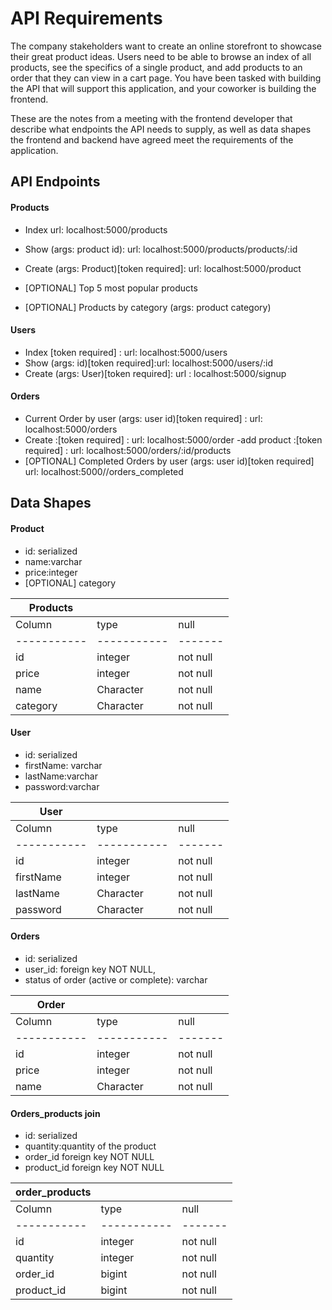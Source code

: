 # API Requirements
The company stakeholders want to create an online storefront to showcase their great product ideas. Users need to be able to browse an index of all products, see the specifics of a single product, and add products to an order that they can view in a cart page. You have been tasked with building the API that will support this application, and your coworker is building the frontend.

These are the notes from a meeting with the frontend developer that describe what endpoints the API needs to supply, as well as data shapes the frontend and backend have agreed meet the requirements of the application. 

## API Endpoints
#### Products
- Index url: localhost:5000/products
- Show (args: product id): url: localhost:5000/products/products/:id
- Create (args: Product)[token required]: url: localhost:5000/product

- [OPTIONAL] Top 5 most popular products 
- [OPTIONAL] Products by category (args: product category)


#### Users
- Index [token required] : url: localhost:5000/users
- Show (args: id)[token required]:url: localhost:5000/users/:id
- Create (args: User)[token required]: url : localhost:5000/signup

#### Orders
- Current Order by user (args: user id)[token required] : url: localhost:5000/orders
- Create :[token required] : url: localhost:5000/order
-add product :[token required] : url: localhost:5000/orders/:id/products 
- [OPTIONAL] Completed Orders by user (args: user id)[token required] url: localhost:5000//orders_completed


## Data Shapes
#### Product
- id: serialized
- name:varchar
- price:integer
- [OPTIONAL] category


| Products    |             |            |
|-------------|-------------|---------   |
| Column      | type        | null       |
| ----------- | ----------- |-------     |
| id          | integer     |not null    |
| price       | integer     |not null    |
| name        | Character   |not null    |
| category    | Character   |not null    |


#### User
- id: serialized
- firstName: varchar
- lastName:varchar
- password:varchar

|           User|             |            |
|-------------|-------------|---------   |
| Column      | type        | null       |
| ----------- | ----------- |-------     |
| id          | integer     |not null    |
| firstName   | integer     |not null    |
| lastName    | Character   |not null    |
| password    | Character   |not null    |

#### Orders
- id: serialized
- user_id: foreign key NOT NULL,
- status of order (active or complete): varchar

|           Order|             |            |
|-------------|-------------|---------   |
| Column      | type        | null       |
| ----------- | ----------- |-------     |
| id          | integer     |not null    |
| price       | integer     |not null    |
| name        | Character   |not null    |

#### Orders_products join
 - id: serialized
 - quantity:quantity of the product
 - order_id foreign key NOT NULL
- product_id foreign key NOT NULL

|           order_products|             |            |
|-------------|-------------|---------   |
| Column      | type          | null       |
| ----------- | -----------   |-------     |
| id          | integer       |not null    |
| quantity    | integer       |not null    |
| order_id    | bigint        |not null    |
| product_id  | bigint        |not null    |
